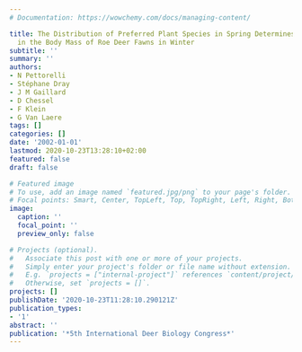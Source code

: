 ```yaml
---
# Documentation: https://wowchemy.com/docs/managing-content/

title: The Distribution of Preferred Plant Species in Spring Determines Spatial Variation
  in the Body Mass of Roe Deer Fawns in Winter
subtitle: ''
summary: ''
authors:
- N Pettorelli
- Stéphane Dray
- J M Gaillard
- D Chessel
- F Klein
- G Van Laere
tags: []
categories: []
date: '2002-01-01'
lastmod: 2020-10-23T13:28:10+02:00
featured: false
draft: false

# Featured image
# To use, add an image named `featured.jpg/png` to your page's folder.
# Focal points: Smart, Center, TopLeft, Top, TopRight, Left, Right, BottomLeft, Bottom, BottomRight.
image:
  caption: ''
  focal_point: ''
  preview_only: false

# Projects (optional).
#   Associate this post with one or more of your projects.
#   Simply enter your project's folder or file name without extension.
#   E.g. `projects = ["internal-project"]` references `content/project/deep-learning/index.md`.
#   Otherwise, set `projects = []`.
projects: []
publishDate: '2020-10-23T11:28:10.290121Z'
publication_types:
- '1'
abstract: ''
publication: '*5th International Deer Biology Congress*'
---
```

